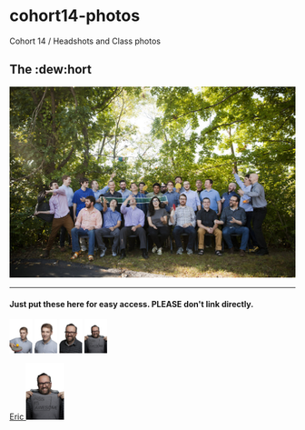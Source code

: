 # cohort14-photos
Cohort 14 / Headshots and Class photos  

## The :dew:hort
![Cohort 14 Class Photo](/groupphotos/2016_09_20_NSS_Cohort_14_Group_0030_T.jpg?raw=true "Cohort 14 Class Photo")
***

#### Just put these here for easy access. **PLEASE** don't link directly.
<img src="/individualphotos/2016_09_20_NSS_Cohort_14_0005_T.jpg" height="60">
<img src="/individualphotos/2016_09_20_NSS_Cohort_14_0014_T.jpg" height="60">
<img src="/individualphotos/2016_09_20_NSS_Cohort_14_0590_T.jpg" height="60">  
<img src="/individualphotos/2016_09_20_NSS_Cohort_14_0592_T.jpg" height="60">


[Eric ](/individualphotos/2016_09_20_NSS_Cohort_14_0592_T.jpg)<img src="/individualphotos/2016_09_20_NSS_Cohort_14_0592_T.jpg" height="100">
